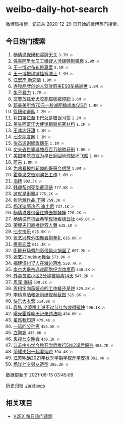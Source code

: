 # weibo-daily-hot-search

微博热搜榜，记录从 2020-12-29 日开始的微博热门搜索。

## 今日热门搜索

<!-- BEGIN -->

1. [杨倩说保研和奖牌无关](https://s.weibo.com/weibo?q=%23%E6%9D%A8%E5%80%A9%E8%AF%B4%E4%BF%9D%E7%A0%94%E5%92%8C%E5%A5%96%E7%89%8C%E6%97%A0%E5%85%B3%23&Refer=top) `3.7M 🔥`
1. [侵害阿里女员工嫌疑人涉嫌强制猥亵](https://s.weibo.com/weibo?q=%23%E4%BE%B5%E5%AE%B3%E9%98%BF%E9%87%8C%E5%A5%B3%E5%91%98%E5%B7%A5%E5%AB%8C%E7%96%91%E4%BA%BA%E6%B6%89%E5%AB%8C%E5%BC%BA%E5%88%B6%E7%8C%A5%E4%BA%B5%23&Refer=top) `2.9M 🔥`
1. [王一博对布布是真爱](https://s.weibo.com/weibo?q=%E7%8E%8B%E4%B8%80%E5%8D%9A%E5%AF%B9%E5%B8%83%E5%B8%83%E6%98%AF%E7%9C%9F%E7%88%B1&Refer=top) `2.1M 🔥`
1. [王一博把项链挂裤腰上](https://s.weibo.com/weibo?q=%23%E7%8E%8B%E4%B8%80%E5%8D%9A%E6%8A%8A%E9%A1%B9%E9%93%BE%E6%8C%82%E8%A3%A4%E8%85%B0%E4%B8%8A%23&Refer=top) `1.9M 🔥`
1. [江宏杰 新恋情](https://s.weibo.com/weibo?q=%E6%B1%9F%E5%AE%8F%E6%9D%B0%20%E6%96%B0%E6%81%8B%E6%83%85&Refer=top) `1.9M 🔥`
1. [连锁品牌创始人驾驶蔚来ES8车祸逝世](https://s.weibo.com/weibo?q=%23%E8%BF%9E%E9%94%81%E5%93%81%E7%89%8C%E5%88%9B%E5%A7%8B%E4%BA%BA%E9%A9%BE%E9%A9%B6%E8%94%9A%E6%9D%A5ES8%E8%BD%A6%E7%A5%B8%E9%80%9D%E4%B8%96%23&Refer=top) `1.9M 🔥`
1. [兔子暴力](https://s.weibo.com/weibo?q=%E5%85%94%E5%AD%90%E6%9A%B4%E5%8A%9B&Refer=top) `1.7M 🔥`
1. [交警放任爱犬咬死猫咪被停职](https://s.weibo.com/weibo?q=%E4%BA%A4%E8%AD%A6%E6%94%BE%E4%BB%BB%E7%88%B1%E7%8A%AC%E5%92%AC%E6%AD%BB%E7%8C%AB%E5%92%AA%E8%A2%AB%E5%81%9C%E8%81%8C&Refer=top) `1.6M 🔥`
1. [郭美美所售70元一粒减肥糖成本仅5毛](https://s.weibo.com/weibo?q=%23%E9%83%AD%E7%BE%8E%E7%BE%8E%E6%89%80%E5%94%AE70%E5%85%83%E4%B8%80%E7%B2%92%E5%87%8F%E8%82%A5%E7%B3%96%E6%88%90%E6%9C%AC%E4%BB%855%E6%AF%9B%23&Refer=top) `1.4M 🔥`
1. [徐穗珍退队](https://s.weibo.com/weibo?q=%E5%BE%90%E7%A9%97%E7%8F%8D%E9%80%80%E9%98%9F&Refer=top) `1.2M 🔥`
1. [将口罩拉至下巴处是错误习惯](https://s.weibo.com/weibo?q=%23%E5%B0%86%E5%8F%A3%E7%BD%A9%E6%8B%89%E8%87%B3%E4%B8%8B%E5%B7%B4%E5%A4%84%E6%98%AF%E9%94%99%E8%AF%AF%E4%B9%A0%E6%83%AF%23&Refer=top) `1.2M 🔥`
1. [美驻阿富汗大使馆销毁机密材料](https://s.weibo.com/weibo?q=%E7%BE%8E%E9%A9%BB%E9%98%BF%E5%AF%8C%E6%B1%97%E5%A4%A7%E4%BD%BF%E9%A6%86%E9%94%80%E6%AF%81%E6%9C%BA%E5%AF%86%E6%9D%90%E6%96%99&Refer=top) `1.1M 🔥`
1. [王冰冰好甜](https://s.weibo.com/weibo?q=%23%E7%8E%8B%E5%86%B0%E5%86%B0%E5%A5%BD%E7%94%9C%23&Refer=top) `1.1M 🔥`
1. [七夕朋友圈](https://s.weibo.com/weibo?q=%E4%B8%83%E5%A4%95%E6%9C%8B%E5%8F%8B%E5%9C%88&Refer=top) `1.1M 🔥`
1. [张杰送谢娜玫瑰花](https://s.weibo.com/weibo?q=%23%E5%BC%A0%E6%9D%B0%E9%80%81%E8%B0%A2%E5%A8%9C%E7%8E%AB%E7%91%B0%E8%8A%B1%23&Refer=top) `1.1M 🔥`
1. [丈夫去世婆婆独吞百万赔款获刑](https://s.weibo.com/weibo?q=%23%E4%B8%88%E5%A4%AB%E5%8E%BB%E4%B8%96%E5%A9%86%E5%A9%86%E7%8B%AC%E5%90%9E%E7%99%BE%E4%B8%87%E8%B5%94%E6%AC%BE%E8%8E%B7%E5%88%91%23&Refer=top) `1.0M 🔥`
1. [美国宇航员或为早日返回地球破坏飞船](https://s.weibo.com/weibo?q=%23%E7%BE%8E%E5%9B%BD%E5%AE%87%E8%88%AA%E5%91%98%E6%88%96%E4%B8%BA%E6%97%A9%E6%97%A5%E8%BF%94%E5%9B%9E%E5%9C%B0%E7%90%83%E7%A0%B4%E5%9D%8F%E9%A3%9E%E8%88%B9%23&Refer=top) `1.0M 🔥`
1. [蔚来](https://s.weibo.com/weibo?q=%E8%94%9A%E6%9D%A5&Refer=top) `1.0M 🔥`
1. [为啥看披荆斩棘的哥哥会想哭](https://s.weibo.com/weibo?q=%23%E4%B8%BA%E5%95%A5%E7%9C%8B%E6%8A%AB%E8%8D%86%E6%96%A9%E6%A3%98%E7%9A%84%E5%93%A5%E5%93%A5%E4%BC%9A%E6%83%B3%E5%93%AD%23&Refer=top) `1.0M 🔥`
1. [霍尊发文告别演艺工作](https://s.weibo.com/weibo?q=%E9%9C%8D%E5%B0%8A%E5%8F%91%E6%96%87%E5%91%8A%E5%88%AB%E6%BC%94%E8%89%BA%E5%B7%A5%E4%BD%9C&Refer=top) `1.0M 🔥`
1. [滔搏](https://s.weibo.com/weibo?q=%E6%BB%94%E6%90%8F&Refer=top) `902.3K 🔥`
1. [韩庚帮刘宪华戴项链](https://s.weibo.com/weibo?q=%23%E9%9F%A9%E5%BA%9A%E5%B8%AE%E5%88%98%E5%AE%AA%E5%8D%8E%E6%88%B4%E9%A1%B9%E9%93%BE%23&Refer=top) `777.8K 🔥`
1. [这就是街舞4](https://s.weibo.com/weibo?q=%E8%BF%99%E5%B0%B1%E6%98%AF%E8%A1%97%E8%88%9E4&Refer=top) `775.2K 🔥`
1. [张哲瀚作品 下架](https://s.weibo.com/weibo?q=%E5%BC%A0%E5%93%B2%E7%80%9A%E4%BD%9C%E5%93%81%20%E4%B8%8B%E6%9E%B6&Refer=top) `759.3K 🔥`
1. [杨洋迪丽热巴 迪士尼](https://s.weibo.com/weibo?q=%E6%9D%A8%E6%B4%8B%E8%BF%AA%E4%B8%BD%E7%83%AD%E5%B7%B4%20%E8%BF%AA%E5%A3%AB%E5%B0%BC&Refer=top) `737.1K 🔥`
1. [杨倩说要带全红婵去抓娃娃](https://s.weibo.com/weibo?q=%23%E6%9D%A8%E5%80%A9%E8%AF%B4%E8%A6%81%E5%B8%A6%E5%85%A8%E7%BA%A2%E5%A9%B5%E5%8E%BB%E6%8A%93%E5%A8%83%E5%A8%83%23&Refer=top) `726.2K 🔥`
1. [杨倩说有机会希望现场看德云社](https://s.weibo.com/weibo?q=%23%E6%9D%A8%E5%80%A9%E8%AF%B4%E6%9C%89%E6%9C%BA%E4%BC%9A%E5%B8%8C%E6%9C%9B%E7%8E%B0%E5%9C%BA%E7%9C%8B%E5%BE%B7%E4%BA%91%E7%A4%BE%23&Refer=top) `645.0K 🔥`
1. [荣耀夫妇直播跳双人舞](https://s.weibo.com/weibo?q=%23%E8%8D%A3%E8%80%80%E5%A4%AB%E5%A6%87%E7%9B%B4%E6%92%AD%E8%B7%B3%E5%8F%8C%E4%BA%BA%E8%88%9E%23&Refer=top) `638.1K 🔥`
1. [七夕快乐](https://s.weibo.com/weibo?q=%E4%B8%83%E5%A4%95%E5%BF%AB%E4%B9%90&Refer=top) `625.5K 🔥`
1. [张艺兴教外国舞者抱拳礼](https://s.weibo.com/weibo?q=%E5%BC%A0%E8%89%BA%E5%85%B4%E6%95%99%E5%A4%96%E5%9B%BD%E8%88%9E%E8%80%85%E6%8A%B1%E6%8B%B3%E7%A4%BC&Refer=top) `615.0K 🔥`
1. [换乘恋爱](https://s.weibo.com/weibo?q=%E6%8D%A2%E4%B9%98%E6%81%8B%E7%88%B1&Refer=top) `611.3K 🔥`
1. [街舞开场秀的彩带飘火锅里了](https://s.weibo.com/weibo?q=%23%E8%A1%97%E8%88%9E%E5%BC%80%E5%9C%BA%E7%A7%80%E7%9A%84%E5%BD%A9%E5%B8%A6%E9%A3%98%E7%81%AB%E9%94%85%E9%87%8C%E4%BA%86%23&Refer=top) `607.2K 🔥`
1. [张艺兴locking舞台](https://s.weibo.com/weibo?q=%23%E5%BC%A0%E8%89%BA%E5%85%B4locking%E8%88%9E%E5%8F%B0%23&Refer=top) `573.9K 🔥`
1. [福建漳州17人在海边落水](https://s.weibo.com/weibo?q=%23%E7%A6%8F%E5%BB%BA%E6%BC%B3%E5%B7%9E17%E4%BA%BA%E5%9C%A8%E6%B5%B7%E8%BE%B9%E8%90%BD%E6%B0%B4%23&Refer=top) `550.7K 🔥`
1. [南京大屠杀遇难同胞纪念馆发声](https://s.weibo.com/weibo?q=%23%E5%8D%97%E4%BA%AC%E5%A4%A7%E5%B1%A0%E6%9D%80%E9%81%87%E9%9A%BE%E5%90%8C%E8%83%9E%E7%BA%AA%E5%BF%B5%E9%A6%86%E5%8F%91%E5%A3%B0%23&Refer=top) `548.3K 🔥`
1. [外卖员进小区2分钟被隔离14天](https://s.weibo.com/weibo?q=%E5%A4%96%E5%8D%96%E5%91%98%E8%BF%9B%E5%B0%8F%E5%8C%BA2%E5%88%86%E9%92%9F%E8%A2%AB%E9%9A%94%E7%A6%BB14%E5%A4%A9&Refer=top) `547.2K 🔥`
1. [周深 画绢](https://s.weibo.com/weibo?q=%E5%91%A8%E6%B7%B1%20%E7%94%BB%E7%BB%A2&Refer=top) `538.2K 🔥`
1. [周柯宇向薇娅点的工作餐还是饼](https://s.weibo.com/weibo?q=%23%E5%91%A8%E6%9F%AF%E5%AE%87%E5%90%91%E8%96%87%E5%A8%85%E7%82%B9%E7%9A%84%E5%B7%A5%E4%BD%9C%E9%A4%90%E8%BF%98%E6%98%AF%E9%A5%BC%23&Refer=top) `525.8K 🔥`
1. [李柄熹晒和张雨绮视频截图](https://s.weibo.com/weibo?q=%23%E6%9D%8E%E6%9F%84%E7%86%B9%E6%99%92%E5%92%8C%E5%BC%A0%E9%9B%A8%E7%BB%AE%E8%A7%86%E9%A2%91%E6%88%AA%E5%9B%BE%23&Refer=top) `515.8K 🔥`
1. [快乐大本营](https://s.weibo.com/weibo?q=%E5%BF%AB%E4%B9%90%E5%A4%A7%E6%9C%AC%E8%90%A5&Refer=top) `514.0K 🔥`
1. [袁弘 老婆嘴上说不过节红包收得挺快](https://s.weibo.com/weibo?q=%E8%A2%81%E5%BC%98%20%E8%80%81%E5%A9%86%E5%98%B4%E4%B8%8A%E8%AF%B4%E4%B8%8D%E8%BF%87%E8%8A%82%E7%BA%A2%E5%8C%85%E6%94%B6%E5%BE%97%E6%8C%BA%E5%BF%AB&Refer=top) `496.1K 🔥`
1. [曝光霍尊聊天记录违法吗](https://s.weibo.com/weibo?q=%23%E6%9B%9D%E5%85%89%E9%9C%8D%E5%B0%8A%E8%81%8A%E5%A4%A9%E8%AE%B0%E5%BD%95%E8%BF%9D%E6%B3%95%E5%90%97%23&Refer=top) `494.6K 🔥`
1. [虽然我知道](https://s.weibo.com/weibo?q=%E8%99%BD%E7%84%B6%E6%88%91%E7%9F%A5%E9%81%93&Refer=top) `479.4K 🔥`
1. [一诺的公孙离](https://s.weibo.com/weibo?q=%23%E4%B8%80%E8%AF%BA%E7%9A%84%E5%85%AC%E5%AD%99%E7%A6%BB%23&Refer=top) `454.5K 🔥`
1. [立陶宛](https://s.weibo.com/weibo?q=%E7%AB%8B%E9%99%B6%E5%AE%9B&Refer=top) `433.0K 🔥`
1. [央视七夕晚会](https://s.weibo.com/weibo?q=%E5%A4%AE%E8%A7%86%E4%B8%83%E5%A4%95%E6%99%9A%E4%BC%9A&Refer=top) `430.1K 🔥`
1. [江苏中小学今秋开学后推行5加2课后服务](https://s.weibo.com/weibo?q=%23%E6%B1%9F%E8%8B%8F%E4%B8%AD%E5%B0%8F%E5%AD%A6%E4%BB%8A%E7%A7%8B%E5%BC%80%E5%AD%A6%E5%90%8E%E6%8E%A8%E8%A1%8C5%E5%8A%A02%E8%AF%BE%E5%90%8E%E6%9C%8D%E5%8A%A1%23&Refer=top) `408.7K 🔥`
1. [荣耀夫妇一起看烟花](https://s.weibo.com/weibo?q=%23%E8%8D%A3%E8%80%80%E5%A4%AB%E5%A6%87%E4%B8%80%E8%B5%B7%E7%9C%8B%E7%83%9F%E8%8A%B1%23&Refer=top) `394.4K 🔥`
1. [江苏明确2021年秋季学期学校开学安排](https://s.weibo.com/weibo?q=%23%E6%B1%9F%E8%8B%8F%E6%98%8E%E7%A1%AE2021%E5%B9%B4%E7%A7%8B%E5%AD%A3%E5%AD%A6%E6%9C%9F%E5%AD%A6%E6%A0%A1%E5%BC%80%E5%AD%A6%E5%AE%89%E6%8E%92%23&Refer=top) `392.4K 🔥`
1. [杨洋七夕男友造型](https://s.weibo.com/weibo?q=%23%E6%9D%A8%E6%B4%8B%E4%B8%83%E5%A4%95%E7%94%B7%E5%8F%8B%E9%80%A0%E5%9E%8B%23&Refer=top) `385.2K 🔥`

数据更新于 2021-08-15 03:45:09

<!-- END -->

历史归档 [./archives](./archives)

## 相关项目

- [V2EX 每日热门话题](https://github.com/boojack/v2ex-daily-hot-topic)
